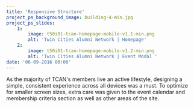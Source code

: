 ```yaml
---
title: 'Responsive Structure'
project_ps_background_image: building-4-min.jpg
project_ps_slides:
    1:
        image: t50i01-tcan-homepage-mobile-v1.1-min.png
        alt: 'Twin Cities Alumni Network | Homepage'
    2:
        image: t50i01-tcan-homepage-mobile-v1.2-min.png
        alt: 'Twin Cities Alumni Network | Event Modal '
date: '06-09-2016 00:00'
---
```


As the majority of TCAN's members live an active lifestyle, designing a simple, consistent experience across all devices was a must. To optimize for smaller screen sizes, extra care was given to the event calendar and membership criteria section as well as other areas of the site.